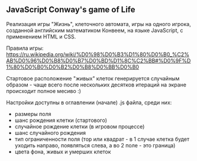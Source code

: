 ## JavaScript Conway's game of Life

Реализация игры "Жизнь", клеточного автомата, игры на одного игрока, созданной английским математиком Конвеем, на языке JavaScript, с применением HTML и CSS.

Правила игры: https://ru.wikipedia.org/wiki/%D0%98%D0%B3%D1%80%D0%B0_%C2%AB%D0%96%D0%B8%D0%B7%D0%BD%D1%8C%C2%BB#%D0%9F%D1%80%D0%B0%D0%B2%D0%B8%D0%BB%D0%B0

Стартовое расположение "живых" клеток генерируется случайным образом - чаще всего после нескольких десятков итераций на экране происходит полное месиво :)

Настройки доступны в оглавлении (начале) .js файла, среди них: 
+ размеры поля
+ шанс рождения клетки (стартового)
+ случайное рождение клетки (в игровом процессе)
+ шанс случайного рождения
+ тип ограниченности поля (тор или квадрат - в 1 случае клетка будет уходить направо, появляться слева, а во 2 поле - это граница)
+ цвета фона, живых и умерших клеток

